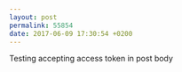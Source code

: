 ```yaml
---
layout: post
permalink: 55854
date: 2017-06-09 17:30:54 +0200
---
```


Testing accepting access token in post body
